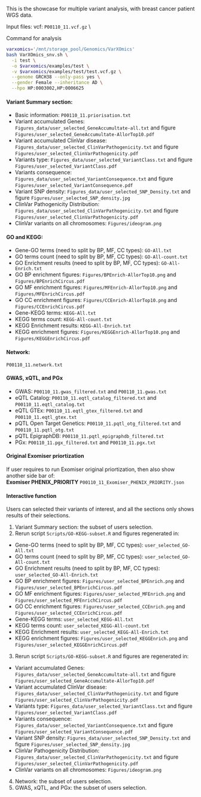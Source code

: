 This is the showcase for multiple variant analysis, with breast cancer patient WGS data.

Input files:
vcf: `P00110_11.vcf.gz` \

Command for analysis
```bash
varxomics='/mnt/storage_pool/Genomics/VarXOmics'
bash VarXOmics_snv.sh \
  -i test \
  -o $varxomics/examples/test \
  -v $varxomics/examples/test/test.vcf.gz \
  --genome GRCH38 --only-pass yes \
  --gender Female --inheritance AD \
  --hpo HP:0003002,HP:0006625
```

#### Variant Summary section:
  - Basic information: `P00110_11.priorisation.txt`
  - Variant accumulated Genes: `Figures_data/user_selected_GeneAccumultate-all.txt` and figure `Figures/user_selected_GeneAccumultate-AllorTop10.pdf`
  - Variant accumulated ClinVar disease: `Figures_data/user_selected_ClinVarPathogenicity.txt` and figure `Figures/user_selected_ClinVarPathogenicity.pdf`
  - Variants type: `Figures_data/user_selected_VariantClass.txt` and figure `Figures/user_selected_VariantClass.pdf`
  - Variants consequence: `Figures_data/user_selected_VariantConsequence.txt` and figure `Figures/user_selected_VariantConsequence.pdf`
  - Variant SNP density: `Figures_data/user_selected_SNP_Density.txt` and figure `Figures/user_selected_SNP_density.jpg`
  - ClinVar Pathogenicity Distribution: `Figures_data/user_selected_ClinVarPathogenicity.txt` and figure `Figures/user_selected_ClinVarPathogenicity.pdf`
  - ClinVar variants on all chromosomes: `Figures/ideogram.png`

#### GO and KEGG: 
  - Gene-GO terms (need to split by BP, MF, CC types): `GO-All.txt`
  - GO terms count (need to split by BP, MF, CC types): `GO-All-count.txt`
  - GO Enrichment results (need to split by BP, MF, CC types): `GO-All-Enrich.txt`
  - GO BP enrichment figures: `Figures/BPEnrich-AllorTop10.png` and `Figures/BPEnrichCircus.pdf`
  - GO MF enrichment figures: `Figures/MFEnrich-AllorTop10.png` and `Figures/MFEnrichCircus.pdf`
  - GO CC enrichment figures: `Figures/CCEnrich-AllorTop10.png` and `Figures/CCEnrichCircus.pdf`
  - Gene-KEGG terms: `KEGG-All.txt`
  - KEGG terms count: `KEGG-All-count.txt`
  - KEGG Enrichment results: `KEGG-All-Enrich.txt`
  - KEGG enrichment figures: `Figures/KEGGEnrich-AllorTop10.png` and `Figures/KEGGEnrichCircus.pdf`

#### Network:
  `P00110_11.network.txt`

#### GWAS, xQTL, and PGx
  - GWAS: `P00110_11.gwas_filtered.txt` and `P00110_11.gwas.txt`
  - eQTL Catalog: `P00110_11.eqtl_catalog_filtered.txt` and `P00110_11.eqtl_catalog.txt` 
  - eQTL GTEx: `P00110_11.eqtl_gtex_filtered.txt` and `P00110_11.eqtl_gtex.txt`
  - pQTL Open Target Genetics: `P00110_11.pqtl_otg_filtered.txt` and `P00110_11.pqtl_otg.txt`
  - pQTL EpigraphDB: `P00110_11.pqtl_epigraphdb_filtered.txt`
  - PGx: `P00110_11.pgx_filtered.txt` and `P00110_11.pgx.txt`

#### Original Exomiser priortization 
If user requires to run Exomiser original priortization, then also show another side bar of: \
**Exomiser PHENIX_PRIORITY** `P00110_11_Exomiser_PHENIX_PRIORITY.json`


 #### Interactive function
 Users can selected their variants of interest, and all the sections only shows results of their selections. 
 1. Variant Summary section: the subset of users selection.
 2. Rerun script `Scripts/GO-KEGG-subset.R` and figures regenerated in:
  - Gene-GO terms (need to split by BP, MF, CC types): `user_selected_GO-All.txt`
  - GO terms count (need to split by BP, MF, CC types): `user_selected_GO-All-count.txt`
  - GO Enrichment results (need to split by BP, MF, CC types): `user_selected_GO-All-Enrich.txt`
  - GO BP enrichment figures: `Figures/user_selected_BPEnrich.png` and `Figures/user_selected_BPEnrichCircus.pdf`
  - GO MF enrichment figures: `Figures/user_selected_MFEnrich.png` and `Figures/user_selected_MFEnrichCircus.pdf`
  - GO CC enrichment figures: `Figures/user_selected_CCEnrich.png` and `Figures/user_selected_CCEnrichCircus.pdf`
  - Gene-KEGG terms: `user_selected_KEGG-All.txt`
  - KEGG terms count: `user_selected_KEGG-All-count.txt`
  - KEGG Enrichment results: `user_selected_KEGG-All-Enrich.txt`
  - KEGG enrichment figures: `Figures/user_selected_KEGGEnrich.png` and `Figures/user_selected_KEGGEnrichCircus.pdf`
 3. Rerun script `Scripts/GO-KEGG-subset.R` and figures are regenerated in:
  - Variant accumulated Genes: `Figures_data/user_selected_GeneAccumultate-all.txt` and figure `Figures/user_selected_GeneAccumultate-AllorTop10.pdf`
  - Variant accumulated ClinVar disease: `Figures_data/user_selected_ClinVarPathogenicity.txt` and figure `Figures/user_selected_ClinVarPathogenicity.pdf`
  - Variants type: `Figures_data/user_selected_VariantClass.txt` and figure `Figures/user_selected_VariantClass.pdf`
  - Variants consequence: `Figures_data/user_selected_VariantConsequence.txt` and figure `Figures/user_selected_VariantConsequence.pdf`
  - Variant SNP density: `Figures_data/user_selected_SNP_Density.txt` and figure `Figures/user_selected_SNP_density.jpg`
  - ClinVar Pathogenicity Distribution: `Figures_data/user_selected_ClinVarPathogenicity.txt` and figure `Figures/user_selected_ClinVarPathogenicity.pdf`
  - ClinVar variants on all chromosomes: `Figures/ideogram.png`
 4. Network: the subset of users selection.
 5. GWAS, xQTL, and PGx: the subset of users selection.
